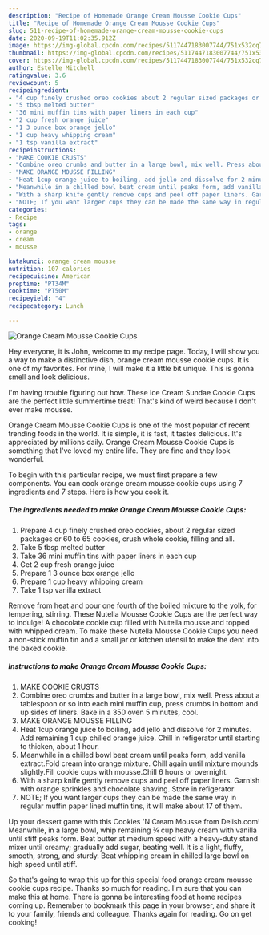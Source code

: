 ```yaml
---
description: "Recipe of Homemade Orange Cream Mousse Cookie Cups"
title: "Recipe of Homemade Orange Cream Mousse Cookie Cups"
slug: 511-recipe-of-homemade-orange-cream-mousse-cookie-cups
date: 2020-09-19T11:02:35.912Z
image: https://img-global.cpcdn.com/recipes/5117447183007744/751x532cq70/orange-cream-mousse-cookie-cups-recipe-main-photo.jpg
thumbnail: https://img-global.cpcdn.com/recipes/5117447183007744/751x532cq70/orange-cream-mousse-cookie-cups-recipe-main-photo.jpg
cover: https://img-global.cpcdn.com/recipes/5117447183007744/751x532cq70/orange-cream-mousse-cookie-cups-recipe-main-photo.jpg
author: Estelle Mitchell
ratingvalue: 3.6
reviewcount: 5
recipeingredient:
- "4 cup finely crushed oreo cookies about 2 regular sized packages or 60 to 65 cookies crush whole cookie filling and all"
- "5 tbsp melted butter"
- "36 mini muffin tins with paper liners in each cup"
- "2 cup fresh orange juice"
- "1 3 ounce box orange jello"
- "1 cup heavy whipping cream"
- "1 tsp vanilla extract"
recipeinstructions:
- "MAKE COOKIE CRUSTS"
- "Combine oreo crumbs and butter in a large bowl, mix well. Press about a tablespoon or so into each mini muffin cup, press crumbs in bottom and up sides of liners. Bake in a 350 oven 5 minutes, cool."
- "MAKE ORANGE MOUSSE FILLING"
- "Heat 1cup orange juice to boiling, add jello and dissolve for 2 minutes. Add remaining 1 cup chilled orange juice. Chill in refigerator until starting to thicken, about 1 hour."
- "Meanwhile in a chilled bowl beat cream until peaks form, add vanilla extract.Fold cream into orange mixture. Chill again until mixture mounds slightly.Fill cookie cups with mousse.Chill 6 hours or overnight."
- "With a sharp knife gently remove cups and peel off paper liners. Garnish with orange sprinkles and chocolate shaving. Store in refigerator"
- "NOTE; If you want larger cups they can be made the same way in regular muffin paper lined muffin tins, it will make about 17 of them."
categories:
- Recipe
tags:
- orange
- cream
- mousse

katakunci: orange cream mousse 
nutrition: 107 calories
recipecuisine: American
preptime: "PT34M"
cooktime: "PT50M"
recipeyield: "4"
recipecategory: Lunch

---
```



![Orange Cream Mousse Cookie Cups](https://img-global.cpcdn.com/recipes/5117447183007744/751x532cq70/orange-cream-mousse-cookie-cups-recipe-main-photo.jpg)

Hey everyone, it is John, welcome to my recipe page. Today, I will show you a way to make a distinctive dish, orange cream mousse cookie cups. It is one of my favorites. For mine, I will make it a little bit unique. This is gonna smell and look delicious.

I&#39;m having trouble figuring out how. These Ice Cream Sundae Cookie Cups are the perfect little summertime treat! That&#39;s kind of weird because I don&#39;t ever make mousse.

Orange Cream Mousse Cookie Cups is one of the most popular of recent trending foods in the world. It is simple, it is fast, it tastes delicious. It's appreciated by millions daily. Orange Cream Mousse Cookie Cups is something that I've loved my entire life. They are fine and they look wonderful.


To begin with this particular recipe, we must first prepare a few components. You can cook orange cream mousse cookie cups using 7 ingredients and 7 steps. Here is how you cook it.

<!--inarticleads1-->

##### The ingredients needed to make Orange Cream Mousse Cookie Cups:

1. Prepare 4 cup finely crushed oreo cookies, about 2 regular sized packages or 60 to 65 cookies, crush whole cookie, filling and all.
1. Take 5 tbsp melted butter
1. Take 36 mini muffin tins with paper liners in each cup
1. Get 2 cup fresh orange juice
1. Prepare 1 3 ounce box orange jello
1. Prepare 1 cup heavy whipping cream
1. Take 1 tsp vanilla extract


Remove from heat and pour one fourth of the boiled mixture to the yolk, for tempering, stirring. These Nutella Mousse Cookie Cups are the perfect way to indulge! A chocolate cookie cup filled with Nutella mousse and topped with whipped cream. To make these Nutella Mousse Cookie Cups you need a non-stick muffin tin and a small jar or kitchen utensil to make the dent into the baked cookie. 

<!--inarticleads2-->

##### Instructions to make Orange Cream Mousse Cookie Cups:

1. MAKE COOKIE CRUSTS
1. Combine oreo crumbs and butter in a large bowl, mix well. Press about a tablespoon or so into each mini muffin cup, press crumbs in bottom and up sides of liners. Bake in a 350 oven 5 minutes, cool.
1. MAKE ORANGE MOUSSE FILLING
1. Heat 1cup orange juice to boiling, add jello and dissolve for 2 minutes. Add remaining 1 cup chilled orange juice. Chill in refigerator until starting to thicken, about 1 hour.
1. Meanwhile in a chilled bowl beat cream until peaks form, add vanilla extract.Fold cream into orange mixture. Chill again until mixture mounds slightly.Fill cookie cups with mousse.Chill 6 hours or overnight.
1. With a sharp knife gently remove cups and peel off paper liners. Garnish with orange sprinkles and chocolate shaving. Store in refigerator
1. NOTE; If you want larger cups they can be made the same way in regular muffin paper lined muffin tins, it will make about 17 of them.


Up your dessert game with this Cookies &#39;N Cream Mousse from Delish.com! Meanwhile, in a large bowl, whip remaining ¾ cup heavy cream with vanilla until stiff peaks form. Beat butter at medium speed with a heavy-duty stand mixer until creamy; gradually add sugar, beating well. It is a light, fluffy, smooth, strong, and sturdy. Beat whipping cream in chilled large bowl on high speed until stiff. 

So that's going to wrap this up for this special food orange cream mousse cookie cups recipe. Thanks so much for reading. I'm sure that you can make this at home. There is gonna be interesting food at home recipes coming up. Remember to bookmark this page in your browser, and share it to your family, friends and colleague. Thanks again for reading. Go on get cooking!
